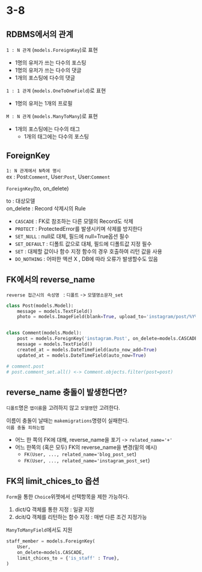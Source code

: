 # 3-8

## RDBMS에서의 관계

`1 : N 관계` (`models.ForeignKey`)로 표현

- 1명의 유저가 쓰는 다수의 포스팅
- 1명의 유저가 쓰는 다수의 댓글
- 1개의 포스팅에 다수의 댓글

`1 : 1 관계` (`models.OneToOneField`)로 표현

- 1명의 유저는 1개의 프로필

`M : N 관계` (`models.ManyToMany`)로 표현

- 1개의 포스팅에는 다수의 태그
  - 1개의 태그에는 다수의 포스팅
  
## ForeignKey

`1: N 관계에서 N측에 명시`  
ex : Post:`Comment`, User:`Post`, User:`Comment`  

`ForeignKey`(to, on_delete)  

to : 대상모델  
on_delete : Record 삭제시의 Rule

- `CASCADE` : FK로 참조하는 다른 모델의 Record도 삭제
- `PROTECT` : ProtectedError를 발생시키며 삭제를 방지한다
- `SET_NULL` : null로 대체, 필드에 null=True옵션 필수
- `SET_DEFAULT` : 디폴트 값으로 대체, 필드에 디폴트값 지정 필수
- `SET` : 대체할 값이나 함수 지정 함수의 경우 호출하여 리턴 값을 사용
- `DO_NOTHING` : 어떠한 액션 X , DB에 따라 오류가 발생할수도 있음

## FK에서의 reverse_name

`reverse 접근시의 속성명 ` : `디폴트` -> `모델명소문자_set`  

```Python
class Post(models.Model):
    message = models.TextField()
    photo = models.ImageField(blank=True, upload_to='instagram/post/%Y%m%d')


class Comment(models.Model):
    post = models.ForeignKey('instagram.Post', on_delete=models.CASCADE)
    message = models.TextField()
    created_at = models.DateTimeField(auto_now_add=True)
    updated_at = models.DateTimeField(auto_now=True)

# comment.post
# post.comment_set.all() <-> Comment.objects.filter(post=post)
```  

## reverse_name 충돌이 발생한다면?

`디폴트`명은 `앱이름`을 고려하지 않고 `모델명`만 고려한다.  

이름이 충돌이 날때는 `makemigrations`명령이 실패한다.  
`이름 충돌 피하는법`

- 어느 한 쪽의 FK에 대해, reverse_name을 포기 -> `related_name='+'`
- 어느 한쪽의 (혹은 모두) FK의 reverse_name을 변경(밑의 예시)
  - `FK(User, ..., related_name='blog_post_set`)
  - `FK(User, ..., related_name='instagram_post_set`)

## FK의 limit_chices_to 옵션

`Form`을 통한 `Choice`위젯에서 선택항목을 제한 가능하다.  

1. dict/Q 객체를 통한 지정 : 일괄 지정
2. dcit/Q 객체를 리턴하는 함수 지정 : 매번 다른 조건 지정가능

`ManyToManyField`에서도 지원

```Python
staff_member = models.ForeignKey(
    User,
    on_delete=models.CASCADE,
    limit_chices_to = {'is_staff' : True},
)
```
